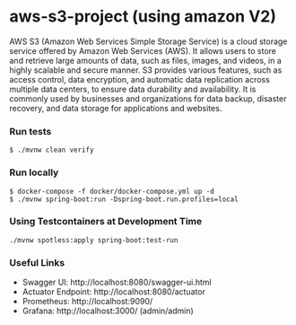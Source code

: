 # aws-s3-project (using amazon V2)

AWS S3 (Amazon Web Services Simple Storage Service) is a cloud storage service offered by Amazon Web Services (AWS). It allows users to store and retrieve large amounts of data, such as files, images, and videos, in a highly scalable and secure manner. S3 provides various features, such as access control, data encryption, and automatic data replication across multiple data centers, to ensure data durability and availability. It is commonly used by businesses and organizations for data backup, disaster recovery, and data storage for applications and websites.

### Run tests
`$ ./mvnw clean verify`

### Run locally
```
$ docker-compose -f docker/docker-compose.yml up -d
$ ./mvnw spring-boot:run -Dspring-boot.run.profiles=local
```

### Using Testcontainers at Development Time
```shell
./mvnw spotless:apply spring-boot:test-run
```

### Useful Links
* Swagger UI: http://localhost:8080/swagger-ui.html
* Actuator Endpoint: http://localhost:8080/actuator
* Prometheus: http://localhost:9090/
* Grafana: http://localhost:3000/ (admin/admin)

